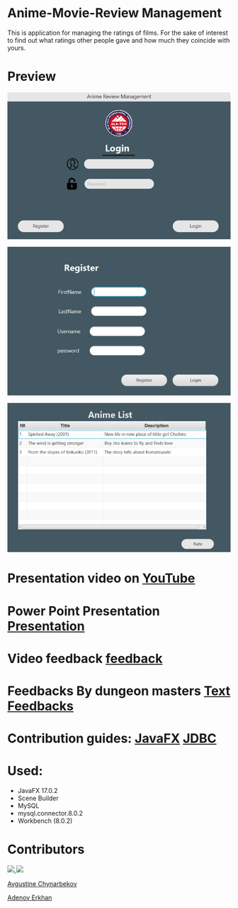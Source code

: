 # Anime-Movie-Review Management

This is application for managing the ratings of films.
For the sake of interest to find out what ratings other people gave and how much they coincide with yours. 

# Preview
![login](https://github.com/NPaugust/FInal-Group-Project-OOP-/blob/main/screenshots/login.png)

![register](https://github.com/NPaugust/FInal-Group-Project-OOP-/blob/main/screenshots/register.png)

![animelist](https://github.com/NPaugust/FInal-Group-Project-OOP-/blob/main/screenshots/animelist.png)

# Presentation video on [YouTube](https://www.youtube.com/watch?v=iIzE9gGng40)

# Power Point Presentation [Presentation](https://github.com/NPaugust/FInal-Group-Project-OOP-/files/7824670/Final-OOP-Project.Presentation.pdf)

# Video feedback [feedback](https://drive.google.com/file/d/1DasPtFh6Je7f0QNWpxjvo7nHD7gW8gHu/view?usp=sharing)

# Feedbacks By dungeon masters [Text Feedbacks](https://github.com/NPaugust/FInal-Group-Project-OOP-/files/7828464/Feedbacks-Final-OOP.pptx)

# Contribution guides: [JavaFX](https://www.youtube.com/watch?v=HBBtlwGpBek)  [JDBC](https://www.youtube.com/watch?v=e8g9eNnFpHQ)

# Used:
- JavaFX 17.0.2 
- Scene Builder
- MySQL 
- mysql.connector.8.0.2
- Workbench (8.0.2)

# Contributors 

<a href="https://github.com/NPaugust/FInal-Group-Project-OOP-/graphs/contributors">
  <img src="https://contrib.rocks/image?repo= NPaugust/FInal-Group-Project-OOP-" />
</a>

<a href="https://github.com/GalliFrey7/web-Ghibli/graphs/contributors">
  <img src="https://contrib.rocks/image?repo=GalliFrey7/web-Ghibli" />
</a>

[Avgustine Chynarbekov](https://github.com/NPaugust)

[Adenov Erkhan](https://github.com/GalliFrey7)

